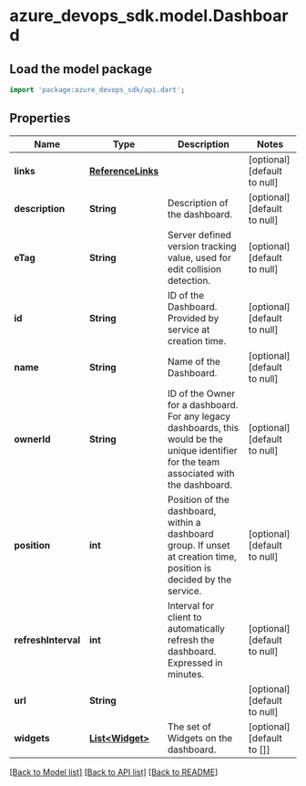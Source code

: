 # azure_devops_sdk.model.Dashboard

## Load the model package
```dart
import 'package:azure_devops_sdk/api.dart';
```

## Properties
Name | Type | Description | Notes
------------ | ------------- | ------------- | -------------
**links** | [**ReferenceLinks**](ReferenceLinks.md) |  | [optional] [default to null]
**description** | **String** | Description of the dashboard. | [optional] [default to null]
**eTag** | **String** | Server defined version tracking value, used for edit collision detection. | [optional] [default to null]
**id** | **String** | ID of the Dashboard. Provided by service at creation time. | [optional] [default to null]
**name** | **String** | Name of the Dashboard. | [optional] [default to null]
**ownerId** | **String** | ID of the Owner for a dashboard. For any legacy dashboards, this would be the unique identifier for the team associated with the dashboard. | [optional] [default to null]
**position** | **int** | Position of the dashboard, within a dashboard group. If unset at creation time, position is decided by the service. | [optional] [default to null]
**refreshInterval** | **int** | Interval for client to automatically refresh the dashboard. Expressed in minutes. | [optional] [default to null]
**url** | **String** |  | [optional] [default to null]
**widgets** | [**List&lt;Widget&gt;**](Widget.md) | The set of Widgets on the dashboard. | [optional] [default to []]

[[Back to Model list]](../README.md#documentation-for-models) [[Back to API list]](../README.md#documentation-for-api-endpoints) [[Back to README]](../README.md)


